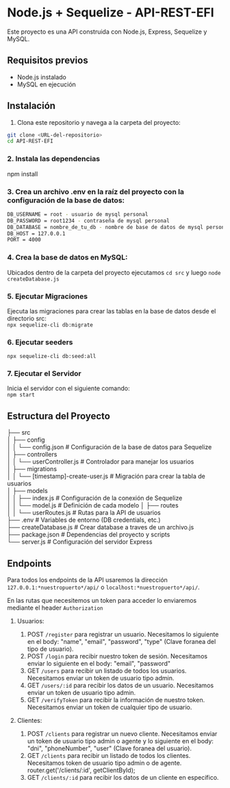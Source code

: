 # Node.js + Sequelize - API-REST-EFI

Este proyecto es una API construida con Node.js, Express, Sequelize y MySQL.

## Requisitos previos

- Node.js instalado
- MySQL en ejecución

## Instalación

1. Clona este repositorio y navega a la carpeta del proyecto:

```bash
git clone <URL-del-repositorio>
cd API-REST-EFI
```

### 2. Instala las dependencias
npm install

### 3. Crea un archivo .env en la raíz del proyecto con la configuración de la base de datos:
```bash
DB_USERNAME = root - usuario de mysql personal  
DB_PASSWORD = root1234 - contraseña de mysql personal  
DB_DATABASE = nombre_de_tu_db - nombre de base de datos de mysql personal   
DB_HOST = 127.0.0.1    
PORT = 4000   
```

### 4. Crea la base de datos en MySQL:
Ubicados dentro de la carpeta del proyecto ejecutamos `cd src` y luego `node createDatabase.js`

### 5. Ejecutar Migraciones  
Ejecuta las migraciones para crear las tablas en la base de datos desde el directorio src:  
`npx sequelize-cli db:migrate`  

### 6. Ejecutar seeders
`npx sequelize-cli db:seed:all`

### 7. Ejecutar el Servidor  
Inicia el servidor con el siguiente comando:  
`npm start`

## Estructura del Proyecto
├── src  
│   ├── config  
│   │   └── config.json            # Configuración de la base de datos para Sequelize  
│   ├── controllers  
│   │   └── userController.js      # Controlador para manejar los usuarios  
│   ├── migrations  
│   │   └── [timestamp]-create-user.js  # Migración para crear la tabla de usuarios  
│   ├── models  
│   │   ├── index.js               # Configuración de la conexión de Sequelize  
│   │   └── model.js               # Definición de cada modelo
│   ├── routes  
│   │   └── userRoutes.js          # Rutas para la API de usuarios  
├── .env                           # Variables de entorno (DB credentials, etc.)  
├── createDatabase.js              # Crear database a traves de un archivo.js  
├── package.json                   # Dependencias del proyecto y scripts  
└── server.js                      # Configuración del servidor Express  

## Endpoints
Para todos los endpoints de la API usaremos la dirección `127.0.0.1:*nuestropuerto*/api/` o `localhost:*nuestropuerto*/api/`.

En las rutas que necesitemos un token para acceder lo enviaremos mediante el header `Authorization`

1. Usuarios:
    1. POST `/register` para registrar un usuario. Necesitamos lo siguiente en el body: "name", "email", "password", "type" (Clave foranea del tipo de usuario).
    2. POST `/login` para recibir nuestro token de sesión. Necesitamos enviar lo siguiente en el body: "email", "password"
    3. GET `/users` para recibir un listado de todos los usuarios. Necesitamos enviar un token de usuario tipo admin.
    4. GET `/users/:id` para recibir los datos de un usuario. Necesitamos enviar un token de usuario tipo admin.
    5. GET `/verifyToken` para recibir la información de nuestro token. Necesitamos enviar un token de cualquier tipo de usuario.

2. Clientes:
    1. POST `/clients` para registrar un nuevo cliente. Necesitamos enviar un token de usuario tipo admin o agente y lo siguiente en el body: "dni", "phoneNumber", "user" (Clave foranea del usuario).
    2. GET `/clients` para recibir un listado de todos los clientes. Necesitamos token de usuario tipo admin o de agente.
    router.get('/clients/:id', getClientById);
    3. GET `/clients/:id` para recibir los datos de un cliente en específico.
